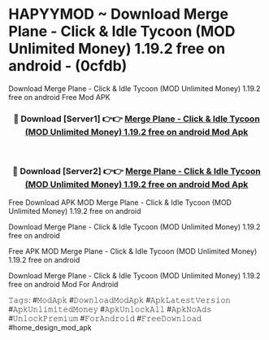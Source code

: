 # HAPYYMOD ~ Download Merge Plane - Click & Idle Tycoon (MOD Unlimited Money) 1.19.2 free on android - (0cfdb)
Download Merge Plane - Click & Idle Tycoon (MOD Unlimited Money) 1.19.2 free on android Free Mod APK

<div align="center">
<h3>🔴 Download [Server1] 👉👉 <a href="https://apk-comot.site?title=Merge_Plane_-_Click_&_Idle_Tycoon_(MOD_Unlimited_Money)_1.19.2_free_on_android">Merge Plane - Click & Idle Tycoon (MOD Unlimited Money) 1.19.2 free on android Mod Apk</a></h3><br>

<h3>🔴 Download [Server2] 👉👉 <a href="https://apk-comot.site?title=Merge_Plane_-_Click_&_Idle_Tycoon_(MOD_Unlimited_Money)_1.19.2_free_on_android">Merge Plane - Click & Idle Tycoon (MOD Unlimited Money) 1.19.2 free on android Mod Apk</a></h3>
</div>


Free Download APK MOD Merge Plane - Click & Idle Tycoon (MOD Unlimited Money) 1.19.2 free on android

Download Merge Plane - Click & Idle Tycoon (MOD Unlimited Money) 1.19.2 free on android 

Free APK MOD Merge Plane - Click & Idle Tycoon (MOD Unlimited Money) 1.19.2 free on android 

Download Merge Plane - Click & Idle Tycoon (MOD Unlimited Money) 1.19.2 free on android Mod For Android

𝚃𝚊𝚐𝚜: #𝙼𝚘𝚍𝙰𝚙𝚔 #𝙳𝚘𝚠𝚗𝚕𝚘𝚊𝚍𝙼𝚘𝚍𝙰𝚙𝚔 #𝙰𝚙𝚔𝙻𝚊𝚝𝚎𝚜𝚝𝚅𝚎𝚛𝚜𝚒𝚘𝚗 #𝙰𝚙𝚔𝚄𝚗𝚕𝚒𝚖𝚒𝚝𝚎𝚍𝙼𝚘𝚗𝚎𝚢 #𝙰𝚙𝚔𝚄𝚗𝚕𝚘𝚌𝚔𝙰𝚕𝚕 #𝙰𝚙𝚔𝙽𝚘𝙰𝚍𝚜 #𝚄𝚗𝚕𝚘𝚌𝚔𝙿𝚛𝚎𝚖𝚒𝚞𝚖 #𝙵𝚘𝚛𝙰𝚗𝚍𝚛𝚘𝚒𝚍 #𝙵𝚛𝚎𝚎𝙳𝚘𝚠𝚗𝚕𝚘𝚊𝚍 #home_design_mod_apk